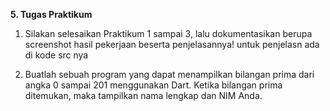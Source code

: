 **5. Tugas Praktikum**


1. Silakan selesaikan Praktikum 1 sampai 3, lalu dokumentasikan berupa screenshot hasil pekerjaan beserta penjelasannya!
untuk penjelasn ada di kode src nya


2. Buatlah sebuah program yang dapat menampilkan bilangan prima dari angka 0 sampai 201 menggunakan Dart. Ketika bilangan prima ditemukan, maka tampilkan nama lengkap dan NIM Anda.